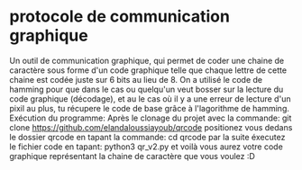 # protocole de communication graphique
Un outil de communication graphique, qui permet de coder une chaine de caractère sous forme d'un code graphique telle que chaque lettre de cette chaine est codée juste sur 6 bits au lieu de 8. 
On a utilisé le code de hamming pour que dans le cas ou quelqu'un veut bosser sur la lecture du code graphique (décodage), et au le cas où il y a une erreur de lecture d'un pixil au plus, tu récupere le code de base grâce à l'lagorithme de hamming.
Exécution du programme:
Après le clonage du projet avec la commande:
git clone https://github.com/elandaloussiayoub/qrcode
positionez vous dedans le dossier qrcode en tapant la commande:
cd qrcode
par la suite éxecutez le fichier code en tapant:
python3 qr_v2.py
et voilà vous aurez votre code graphique représentant la chaine de caractère que vous voulez :D

